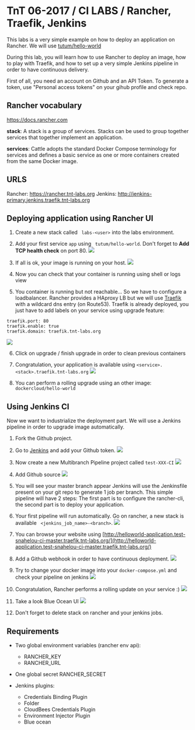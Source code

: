 # TnT 06-2017 / CI LABS / Rancher, Traefik, Jenkins

This labs is a very simple example on how to deploy an application on Rancher. We will use [tutum/hello-world](https://hub.docker.com/r/tutum/hello-world/)

During this lab, you will learn how to use Rancher to deploy an image, how to play with Traefik, and how to set  up a very simple Jenkins pipeline in order to have continuous delivery.

First of all, you need an account on Github and an API Token. To generate a token, use "Personal access tokens" on your gihub profile and check repo.

## Rancher vocabulary

https://docs.rancher.com

**stack**: A stack is a group of services. Stacks can be used to group together services that together implement an application.

**services**: Cattle adopts the standard Docker Compose terminology for services and defines a basic service as one or more containers created from the same Docker image.

## URLS

Rancher: https://rancher.tnt-labs.org
Jenkins: http://jenkins-primary.jenkins.traefik.tnt-labs.org

## Deploying application using Rancher UI

1. Create a new stack called ` labs-<user>` into the labs environment.

2. Add your first service `app` using ` tutum/hello-world`. Don't forget to **Add TCP health check** on port 80.
![](images/service.png?raw=true)

3. If all is ok, your image is running on your host.
![](images/serviceup.png?raw=true)

4. Now you can check that your container is running using shell or logs view

5. You container is running but not reachable... So we have to configure a loadbalancer. Rancher provides a HAproxy LB but we will use [Traefik](https://traefik.io/) with a wildcard dns entry (on Route53).
Traefik is already deployed, you just have to add labels on your service using upgrade feature:
```
traefik.port: 80
traefik.enable: true
traefik.domain: traefik.tnt-labs.org
```
![](images/labels.png?raw=true)

6. Click on upgrade / finish upgrade in order to clean previous containers

7. Congratulation, your application is available using `<service>.<stack>.traefik.tnt-labs.org`
![](images/app.png?raw=true)

8. You can perform a rolling upgrade using an other image: `dockercloud/hello-world`

## Using Jenkins CI

Now we want to industrialize the deployment part. We will use a Jenkins pipeline in order to upgrade image automatically.

1. Fork the Github project.

2. Go to [Jenkins](http://jenkins-primary.jenkins.traefik.tnt-labs.org) and add your Github token.
![](images/token.png?raw=true)

3. Now create a new Multibranch Pipeline project called `test-XXX-CI`
![](images/multibranchpipeline.png?raw=true)

4. Add Github source
![](images/jenkins_config.png?raw=true)

5. You will see your master branch appear
Jenkins will use the Jenkinsfile present on your git repo to generate 1 job per branch.
This simple pipeline will have 2 steps: The first part is to configure the rancher-cli, the second part is to deploy your application.

8. Your first pipeline will run automatically. Go on rancher, a new stack is available ` <jenkins_job_name>-<branch>`.
![](images/jenkinsstack.png?raw=true)

9. You can browse your website using [http://helloworld-application.test-snahelou-ci-master.traefik.tnt-labs.org/](http://helloworld-application.test-snahelou-ci-master.traefik.tnt-labs.org/)

10. Add a Github webhook in order to have continuous deployment.
![](images/hook.png?raw=true)

11. Try to change your docker image into your `docker-compose.yml` and check your pipeline on jenkins
![](images/image2.png?raw=true)

12. Congratulation, Rancher performs a rolling update on your service :)
![](images/site2.png?raw=true)

13. Take a look Blue Ocean UI
![](images/blueocean.png?raw=true)

14. Don't forget to delete stack on rancher and your jenkins jobs.

## Requirements

* Two global environment variables (rancher env api):
  * RANCHER_KEY
  * RANCHER_URL

* One global secret RANCHER_SECRET

* Jenkins plugins:
  * Credentials Binding Plugin
  * Folder
  * CloudBees Credentials Plugin
  * Environment Injector Plugin
  * Blue ocean
